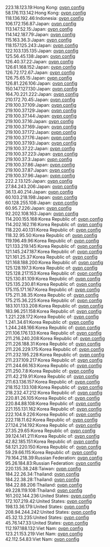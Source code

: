 223.18.123.19:Hong Kong: [ovpn config](vpn/223_18_123_19.ovpn)  
58.176.113.142:Hong Kong: [ovpn config](vpn/58_176_113_142.ovpn)  
118.136.192.46:Indonesia: [ovpn config](vpn/118_136_192_46.ovpn)  
106.172.156.87:Japan: [ovpn config](vpn/106_172_156_87.ovpn)  
113.147.52.15:Japan: [ovpn config](vpn/113_147_52_15.ovpn)  
114.142.187.79:Japan: [ovpn config](vpn/114_142_187_79.ovpn)  
115.163.36.3:Japan: [ovpn config](vpn/115_163_36_3.ovpn)  
118.157.125.243:Japan: [ovpn config](vpn/118_157_125_243.ovpn)  
122.103.135.135:Japan: [ovpn config](vpn/122_103_135_135.ovpn)  
125.56.45.138:Japan: [ovpn config](vpn/125_56_45_138.ovpn)  
126.40.37.22:Japan: [ovpn config](vpn/126_40_37_22.ovpn)  
126.61.168.152:Japan: [ovpn config](vpn/126_61_168_152.ovpn)  
126.72.172.67:Japan: [ovpn config](vpn/126_72_172_67.ovpn)  
126.75.65.15:Japan: [ovpn config](vpn/126_75_65_15.ovpn)  
126.81.226.106:Japan: [ovpn config](vpn/126_81_226_106.ovpn)  
150.147.127.130:Japan: [ovpn config](vpn/150_147_127_130.ovpn)  
164.70.221.222:Japan: [ovpn config](vpn/164_70_221_222.ovpn)  
210.172.70.45:Japan: [ovpn config](vpn/210_172_70_45.ovpn)  
219.100.37.109:Japan: [ovpn config](vpn/219_100_37_109.ovpn)  
219.100.37.129:Japan: [ovpn config](vpn/219_100_37_129.ovpn)  
219.100.37.144:Japan: [ovpn config](vpn/219_100_37_144.ovpn)  
219.100.37.16:Japan: [ovpn config](vpn/219_100_37_16.ovpn)  
219.100.37.169:Japan: [ovpn config](vpn/219_100_37_169.ovpn)  
219.100.37.172:Japan: [ovpn config](vpn/219_100_37_172.ovpn)  
219.100.37.176:Japan: [ovpn config](vpn/219_100_37_176.ovpn)  
219.100.37.193:Japan: [ovpn config](vpn/219_100_37_193.ovpn)  
219.100.37.22:Japan: [ovpn config](vpn/219_100_37_22.ovpn)  
219.100.37.223:Japan: [ovpn config](vpn/219_100_37_223.ovpn)  
219.100.37.3:Japan: [ovpn config](vpn/219_100_37_3.ovpn)  
219.100.37.86:Japan: [ovpn config](vpn/219_100_37_86.ovpn)  
219.100.37.87:Japan: [ovpn config](vpn/219_100_37_87.ovpn)  
219.100.37.96:Japan: [ovpn config](vpn/219_100_37_96.ovpn)  
222.2.13.125:Japan: [ovpn config](vpn/222_2_13_125.ovpn)  
27.84.243.206:Japan: [ovpn config](vpn/27_84_243_206.ovpn)  
36.13.40.214:Japan: [ovpn config](vpn/36_13_40_214.ovpn)  
60.103.218.198:Japan: [ovpn config](vpn/60_103_218_198.ovpn)  
60.128.255.108:Japan: [ovpn config](vpn/60_128_255_108.ovpn)  
60.95.7.226:Japan: [ovpn config](vpn/60_95_7_226.ovpn)  
92.202.108.163:Japan: [ovpn config](vpn/92_202_108_163.ovpn)  
114.200.155.168:Korea Republic of: [ovpn config](vpn/114_200_155_168.ovpn)  
114.202.162.116:Korea Republic of: [ovpn config](vpn/114_202_162_116.ovpn)  
118.220.40.131:Korea Republic of: [ovpn config](vpn/118_220_40_131.ovpn)  
118.32.95.50:Korea Republic of: [ovpn config](vpn/118_32_95_50.ovpn)  
119.196.49.96:Korea Republic of: [ovpn config](vpn/119_196_49_96.ovpn)  
121.133.219.145:Korea Republic of: [ovpn config](vpn/121_133_219_145.ovpn)  
121.145.247.187:Korea Republic of: [ovpn config](vpn/121_145_247_187.ovpn)  
121.161.25.37:Korea Republic of: [ovpn config](vpn/121_161_25_37.ovpn)  
121.168.188.200:Korea Republic of: [ovpn config](vpn/121_168_188_200.ovpn)  
125.128.197.3:Korea Republic of: [ovpn config](vpn/125_128_197_3.ovpn)  
125.128.217.153:Korea Republic of: [ovpn config](vpn/125_128_217_153.ovpn)  
125.130.81.109:Korea Republic of: [ovpn config](vpn/125_130_81_109.ovpn)  
125.135.230.81:Korea Republic of: [ovpn config](vpn/125_135_230_81.ovpn)  
175.115.171.167:Korea Republic of: [ovpn config](vpn/175_115_171_167.ovpn)  
175.211.38.35:Korea Republic of: [ovpn config](vpn/175_211_38_35.ovpn)  
175.215.36.225:Korea Republic of: [ovpn config](vpn/175_215_36_225.ovpn)  
183.101.133.208:Korea Republic of: [ovpn config](vpn/183_101_133_208.ovpn)  
183.96.251.158:Korea Republic of: [ovpn config](vpn/183_96_251_158.ovpn)  
1.221.228.172:Korea Republic of: [ovpn config](vpn/1_221_228_172.ovpn)  
1.241.34.61:Korea Republic of: [ovpn config](vpn/1_241_34_61.ovpn)  
1.244.248.166:Korea Republic of: [ovpn config](vpn/1_244_248_166.ovpn)  
211.106.176.133:Korea Republic of: [ovpn config](vpn/211_106_176_133.ovpn)  
211.216.240.208:Korea Republic of: [ovpn config](vpn/211_216_240_208.ovpn)  
211.226.188.31:Korea Republic of: [ovpn config](vpn/211_226_188_31.ovpn)  
211.226.229.175:Korea Republic of: [ovpn config](vpn/211_226_229_175.ovpn)  
211.232.195.228:Korea Republic of: [ovpn config](vpn/211_232_195_228.ovpn)  
211.237.109.217:Korea Republic of: [ovpn config](vpn/211_237_109_217.ovpn)  
211.244.66.163:Korea Republic of: [ovpn config](vpn/211_244_66_163.ovpn)  
211.250.7.8:Korea Republic of: [ovpn config](vpn/211_250_7_8.ovpn)  
211.42.219.91:Korea Republic of: [ovpn config](vpn/211_42_219_91.ovpn)  
211.63.136.157:Korea Republic of: [ovpn config](vpn/211_63_136_157.ovpn)  
218.152.133.108:Korea Republic of: [ovpn config](vpn/218_152_133_108.ovpn)  
218.232.47.212:Korea Republic of: [ovpn config](vpn/218_232_47_212.ovpn)  
220.81.26.105:Korea Republic of: [ovpn config](vpn/220_81_26_105.ovpn)  
220.84.88.108:Korea Republic of: [ovpn config](vpn/220_84_88_108.ovpn)  
221.155.131.162:Korea Republic of: [ovpn config](vpn/221_155_131_162.ovpn)  
222.104.9.226:Korea Republic of: [ovpn config](vpn/222_104_9_226.ovpn)  
222.118.11.62:Korea Republic of: [ovpn config](vpn/222_118_11_62.ovpn)  
27.124.214.192:Korea Republic of: [ovpn config](vpn/27_124_214_192.ovpn)  
27.35.29.65:Korea Republic of: [ovpn config](vpn/27_35_29_65.ovpn)  
39.124.141.211:Korea Republic of: [ovpn config](vpn/39_124_141_211.ovpn)  
42.82.185.151:Korea Republic of: [ovpn config](vpn/42_82_185_151.ovpn)  
58.121.220.150:Korea Republic of: [ovpn config](vpn/58_121_220_150.ovpn)  
59.29.66.115:Korea Republic of: [ovpn config](vpn/59_29_66_115.ovpn)  
79.164.218.39:Russian Federation: [ovpn config](vpn/79_164_218_39.ovpn)  
95.26.184.83:Russian Federation: [ovpn config](vpn/95_26_184_83.ovpn)  
220.135.38.248:Taiwan: [ovpn config](vpn/220_135_38_248.ovpn)  
184.22.26.34:Thailand: [ovpn config](vpn/184_22_26_34.ovpn)  
184.22.38.28:Thailand: [ovpn config](vpn/184_22_38_28.ovpn)  
184.22.88.206:Thailand: [ovpn config](vpn/184_22_88_206.ovpn)  
49.228.119.108:Thailand: [ovpn config](vpn/49_228_119_108.ovpn)  
161.202.144.236:United States: [ovpn config](vpn/161_202_144_236.ovpn)  
172.107.219.42:United States: [ovpn config](vpn/172_107_219_42.ovpn)  
198.13.36.179:United States: [ovpn config](vpn/198_13_36_179.ovpn)  
208.94.244.242:United States: [ovpn config](vpn/208_94_244_242.ovpn)  
45.32.13.235:United States: [ovpn config](vpn/45_32_13_235.ovpn)  
45.76.147.33:United States: [ovpn config](vpn/45_76_147_33.ovpn)  
112.197.188.132:Viet Nam: [ovpn config](vpn/112_197_188_132.ovpn)  
123.21.153.219:Viet Nam: [ovpn config](vpn/123_21_153_219.ovpn)  
42.112.54.83:Viet Nam: [ovpn config](vpn/42_112_54_83.ovpn)  
